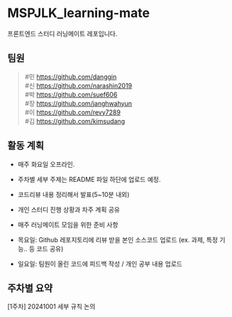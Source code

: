 # MSPJLK_learning-mate   
프론트엔드 스터디 러닝메이트 레포입니다.


## 팀원
> #민  https://github.com/danggin   
> #신  https://github.com/narashin2019   
> #박  https://github.com/suef606   
> #장  https://github.com/janghwahyun   
> #이  https://github.com/revy7289   
> #김  https://github.com/kimsudang   
   
## 활동 계획   
- 매주 화요일 오프라인.
- 주차별 세부 주제는 README 파일 하단에 업로드 예정.   

- 코드리뷰 내용 정리해서 발표(5~10분 내외)   
- 개인 스터디 진행 상황과 차주 계획 공유   

- 매주 러닝메이트 모임을 위한 준비 사항   
- 목요일: Github 레포지토리에 리뷰 받을 본인 소스코드 업로드 (ex. 과제, 특정 기능.. 등 코드 공유)   
- 일요일: 팀원이 올린 코드에 피드백 작성 / 개인 공부 내용 업로드   

## 주차별 요약
[1주차] 20241001 세부 규칙 논의